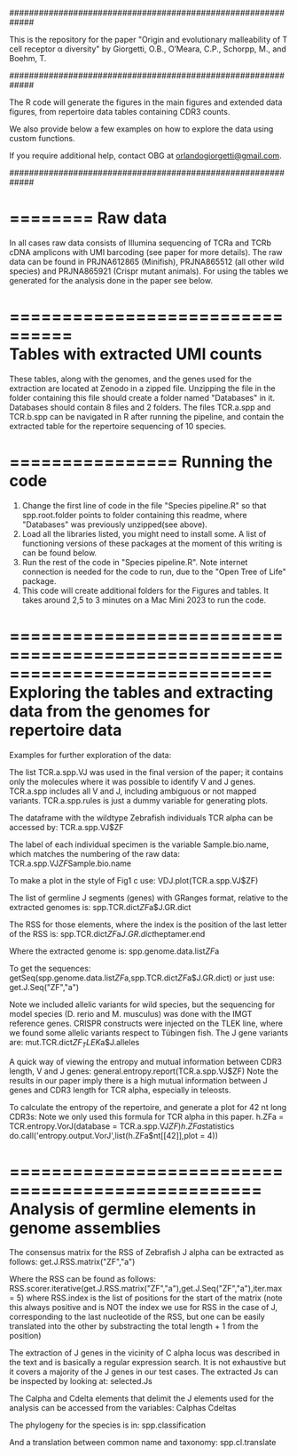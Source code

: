 #############################################################

This is the repository for the paper "Origin and evolutionary malleability of T cell receptor α diversity"
by Giorgetti, O.B., O’Meara, C.P., Schorpp, M., and Boehm, T.

#############################################################

The R code will generate the figures in the main figures and extended data figures, 
from repertoire data tables containing CDR3 counts.

We also provide below a few examples on how to explore the data using custom functions.

If you require additional help, contact OBG at orlandogiorgetti@gmail.com.

#############################################################

========
Raw data
========

In all cases raw data consists of Illumina sequencing of TCRa and TCRb cDNA amplicons with UMI barcoding (see paper for more details).
The raw data can be found in PRJNA612865 (Minifish), PRJNA865512 (all other wild species) and PRJNA865921 (Crispr mutant animals).
For using the tables we generated for the analysis done in the paper see below.

================================  
Tables with extracted UMI counts
================================

These tables, along with the genomes, and the genes used for the extraction are located at Zenodo in a zipped file.
Unzipping the file in the folder containing this file should create a folder named "Databases" in it. Databases should contain 8 files and 2 folders.
The files TCR.a.spp and TCR.b.spp can be navigated in R after running the pipeline, and contain the extracted table for the repertoire sequencing of 10 species.

================
Running the code
================

1) Change the first line of code in the file "Species pipeline.R" so that spp.root.folder points to folder containing this readme, where "Databases" was previously unzipped(see above).
2) Load all the libraries listed, you might need to install some. A list of functioning versions of these packages at the moment of this writing is can be found below.
3) Run the rest of the code in "Species pipeline.R". Note internet connection is needed for the code to run, due to the "Open Tree of Life" package.
4) This code will create additional folders for the Figures and tables.
It takes around 2,5 to 3 minutes on a Mac Mini 2023 to run the code.


=============================================================================
Exploring the tables and extracting data from the genomes for repertoire data
=============================================================================

Examples for further exploration of the data: 
  
The list TCR.a.spp.VJ was used in the final version of the paper; it contains only the molecules where it was possible to identify V and J genes.
TCR.a.spp includes all V and J, including ambiguous or not mapped variants. TCR.a.spp.rules is just a dummy variable for generating plots.
    
The dataframe with the wildtype Zebrafish individuals TCR alpha can be accessed by:
  TCR.a.spp.VJ$ZF

The label of each individual specimen is the variable Sample.bio.name, which matches the numbering of the raw data:
  TCR.a.spp.VJ$ZF$Sample.bio.name

To make a plot in the style of Fig1 c use:
  VDJ.plot(TCR.a.spp.VJ$ZF)

The list of germline J segments (genes) with GRanges format, relative to the extracted genomes is:
  spp.TCR.dict$ZF$a$J.GR.dict

The RSS for those elements, where the index is the position of the last letter of the RSS is:
  spp.TCR.dict$ZF$a$J.GR.dict$heptamer.end

Where the extracted genome is:
  spp.genome.data.list$ZF$a

To get the sequences:
  getSeq(spp.genome.data.list$ZF$a,spp.TCR.dict$ZF$a$J.GR.dict)
or just use:
  get.J.Seq("ZF","a")

Note we included allelic variants for wild species, but the sequencing for model species (D. rerio and M. musculus) was done with the IMGT reference genes.
CRISPR constructs were injected on the TLEK line, where we found some allelic variants respect to Tübingen fish. The J gene variants are:
  mut.TCR.dict$ZF_TLEK$a$J.alleles

A quick way of viewing the entropy and mutual information between CDR3 length, V and J genes:
  general.entropy.report(TCR.a.spp.VJ$ZF)
  Note the results in our paper imply there is a high mutual information between J genes and CDR3 length for TCR alpha, especially in teleosts.

To calculate the entropy of the repertoire, and generate a plot for 42 nt long CDR3s:
Note we only used this formula for TCR alpha in this paper.
  h.ZFa = TCR.entropy.VorJ(database = TCR.a.spp.VJ$ZF)
  h.ZFa$statistics
  do.call('entropy.output.VorJ',list(h.ZFa$nt[[42]],plot = 4))
  

==================================================
Analysis of germline elements in genome assemblies
==================================================

The consensus matrix for the RSS of Zebrafish J alpha can be extracted as follows:
  get.J.RSS.matrix("ZF","a")
  
Where the RSS can be found as follows:  
  RSS.scorer.iterative(get.J.RSS.matrix("ZF","a"),get.J.Seq("ZF","a"),iter.max = 5)
  where RSS.index is the list of positions for the start of the matrix (note this always positive and is NOT the index we use for RSS in the case of J, corresponding to the last nucleotide of   the RSS, but one can be easily translated into the other by substracting the total length + 1 from the position)

The extraction of J genes in the vicinity of C alpha locus was described in the text and is basically a regular expression search. It is not exhaustive but it covers a majority of the J genes in our test cases. The extracted Js can be inspected by looking at:
  selected.Js

The Calpha and Cdelta elements that delimit the J elements used for the analysis can be accessed from the variables:
  Calphas
  Cdeltas

The phylogeny for the species is in:
  spp.classification

And a translation between common name and taxonomy:
  spp.cl.translate
